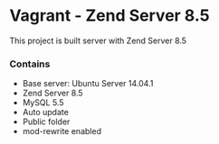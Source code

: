 # Vagrant - Zend Server 8.5

This project is built server with Zend Server 8.5

### Contains

* Base server: Ubuntu Server 14.04.1
* Zend Server 8.5
* MySQL 5.5
* Auto update
* Public folder
* mod-rewrite enabled
